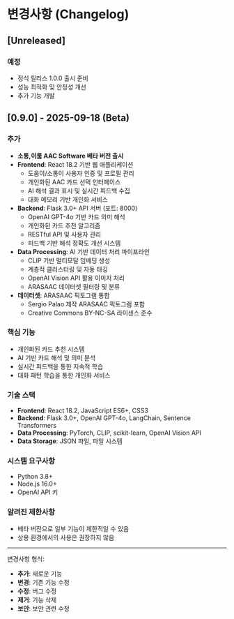 # 변경사항 (Changelog)

## [Unreleased]

### 예정
- 정식 릴리스 1.0.0 출시 준비
- 성능 최적화 및 안정성 개선
- 추가 기능 개발

## [0.9.0] - 2025-09-18 (Beta)

### 추가
- **소통,이룸 AAC Software 베타 버전 출시**
- **Frontend**: React 18.2 기반 웹 애플리케이션
  - 도움이/소통이 사용자 인증 및 프로필 관리
  - 개인화된 AAC 카드 선택 인터페이스
  - AI 해석 결과 표시 및 실시간 피드백 수집
  - 대화 메모리 기반 개인화 서비스
- **Backend**: Flask 3.0+ API 서버 (포트: 8000)
  - OpenAI GPT-4o 기반 카드 의미 해석
  - 개인화된 카드 추천 알고리즘
  - RESTful API 및 사용자 관리
  - 피드백 기반 해석 정확도 개선 시스템
- **Data Processing**: AI 기반 데이터 처리 파이프라인
  - CLIP 기반 멀티모달 임베딩 생성
  - 계층적 클러스터링 및 자동 태깅
  - OpenAI Vision API 활용 이미지 처리
  - ARASAAC 데이터셋 필터링 및 분류
- **데이터셋**: ARASAAC 픽토그램 통합
  - Sergio Palao 제작 ARASAAC 픽토그램 포함
  - Creative Commons BY-NC-SA 라이센스 준수

### 핵심 기능
- 개인화된 카드 추천 시스템
- AI 기반 카드 해석 및 의미 분석
- 실시간 피드백을 통한 지속적 학습
- 대화 패턴 학습을 통한 개인화 서비스

### 기술 스택
- **Frontend**: React 18.2, JavaScript ES6+, CSS3
- **Backend**: Flask 3.0+, OpenAI GPT-4o, LangChain, Sentence Transformers
- **Data Processing**: PyTorch, CLIP, scikit-learn, OpenAI Vision API
- **Data Storage**: JSON 파일, 파일 시스템

### 시스템 요구사항
- Python 3.8+
- Node.js 16.0+
- OpenAI API 키

### 알려진 제한사항
- 베타 버전으로 일부 기능이 제한적일 수 있음
- 상용 환경에서의 사용은 권장하지 않음

---

변경사항 형식:
- **추가**: 새로운 기능
- **변경**: 기존 기능 수정
- **수정**: 버그 수정
- **제거**: 기능 삭제
- **보안**: 보안 관련 수정
